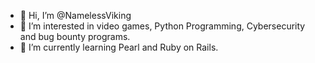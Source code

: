 - 👋 Hi, I’m @NamelessViking
- 👀 I’m interested in video games, Python Programming, Cybersecurity and bug bounty programs.
- 🌱 I’m currently learning Pearl and Ruby on Rails.


<!---
NamelessViking/NamelessViking is a ✨ special ✨ repository because its `README.md` (this file) appears on your GitHub profile.
You can click the Preview link to take a look at your changes.
--->
